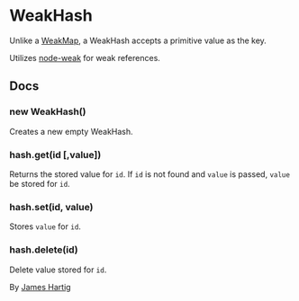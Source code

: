 # WeakHash #

Unlike a [WeakMap](https://developer.mozilla.org/en-US/docs/Web/JavaScript/Reference/Global_Objects/WeakMap),
a WeakHash accepts a primitive value as the key.

Utilizes [node-weak](https://github.com/TooTallNate/node-weak) for weak references.

## Docs ##

### new WeakHash() ###
Creates a new empty WeakHash.

### hash.get(id [,value]) ###
Returns the stored value for `id`. If `id` is not found and `value` is passed, `value` be stored for `id`.

### hash.set(id, value) ###
Stores `value` for `id`.

### hash.delete(id) ###
Delete value stored for `id`.


By [James Hartig](https://github.com/fastest963/)
